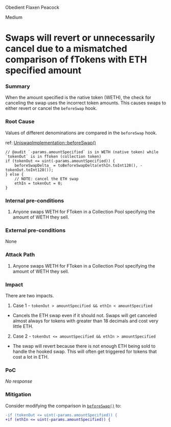 Obedient Flaxen Peacock

Medium

# Swaps will revert or unnecessarily cancel due to a mismatched comparison of fTokens with ETH specified amount

### Summary

When the amount specified is the native token (WETH), the check for canceling the swap uses the incorrect token amounts. This causes swaps to either revert or cancel the `beforeSwap` hook.

### Root Cause

Values of different denominations are compared in the `beforeSwap` hook.

ref: [UniswapImplementation::beforeSwap()](https://github.com/sherlock-audit/2024-08-flayer/blob/main/flayer/src/contracts/implementation/UniswapImplementation.sol#L547-L554)
```solidity
// @audit `-params.amountSpecified` is in WETH (native token) while `tokenOut` is in fToken (collection token)
if (tokenOut <= uint(-params.amountSpecified)) {
    beforeSwapDelta_ = toBeforeSwapDelta(ethIn.toInt128(), -tokenOut.toInt128());
} else {
    // NOTE: cancel the ETH swap
    ethIn = tokenOut = 0;
}
```

### Internal pre-conditions

1. Anyone swaps WETH for FToken in a Collection Pool specifying the amount of WETH they sell.

### External pre-conditions

None

### Attack Path

1. Anyone swaps WETH for FToken in a Collection Pool specifying the amount of WETH they sell.

### Impact

There are two impacts. 
1. Case 1 - `tokenOut > amountSpecified && ethIn < amountSpecified`
  - Cancels the ETH swap even if it should not. Swaps will get canceled almost always for tokens with greater than 18 decimals and cost very little ETH.
2. Case 2 - `tokenOut <= amountSpecified && ethIn > amountSpecified`
  - The swap will revert because there is not enough ETH being sold to handle the hooked swap. This will often get triggered for tokens that cost a lot in ETH.

### PoC

_No response_

### Mitigation

Consider modifying the comparison in [`beforeSwap()`](https://github.com/sherlock-audit/2024-08-flayer/blob/main/flayer/src/contracts/implementation/UniswapImplementation.sol#L547) to:

```diff
-if (tokenOut <= uint(-params.amountSpecified)) {
+if (ethIn <= uint(-params.amountSpecified)) {
```
